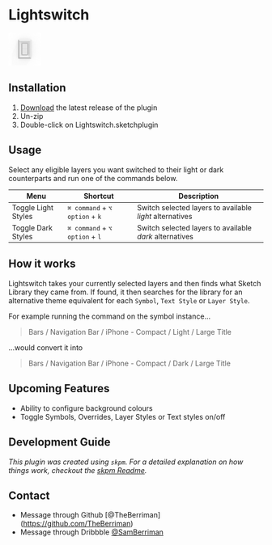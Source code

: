 # Lightswitch

![GIF of Lightswitch usage](./assets/documentation-images/lightswitch-plugin-icon.png "GIF of Lightswitch usage")

## Installation

1. [Download](../../releases/latest/download/Lightswitch.sketchplugin.zip) the latest release of the plugin
2. Un-zip
3. Double-click on Lightswitch.sketchplugin

## Usage

Select any eligible layers you want switched to their light or dark counterparts and run one of the commands below.

| Menu                          | Shortcut                          | Description                                             |
| ------------------------------| ----------------------------------| --------------------------------------------------------|
| Toggle Light Styles           | `⌘ command` + `⌥ option` + `k`    | Switch selected layers to available *light* alternatives|
| Toggle Dark Styles            | `⌘ command` + `⌥ option` + `l`    | Switch selected layers to available *dark* alternatives |


## How it works

Lightswitch takes your currently selected layers and then finds what Sketch Library they came from. If found, it then searches for the library for an alternative theme equivalent for each `Symbol`, `Text Style` or `Layer Style`.

For example running the command on the symbol instance...
> Bars / Navigation Bar / iPhone - Compact / Light / Large Title

...would convert it into
> Bars / Navigation Bar / iPhone - Compact / Dark / Large Title

## Upcoming Features
- Ability to configure background colours
- Toggle Symbols, Overrides, Layer Styles or Text styles on/off


## Development Guide

_This plugin was created using `skpm`. For a detailed explanation on how things work, checkout the [skpm Readme](https://github.com/skpm/skpm/blob/master/README.md)._

## Contact

* Message through Github [@TheBerriman] (https://github.com/TheBerriman)
* Message through Dribbble [@SamBerriman](https://dribbble.com/samberriman)

